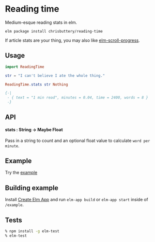 # Reading time

Medium-esque reading stats in elm.

```shell
elm package install chrisbuttery/reading-time
```

If article stats are your thing, you may also like [elm-scroll-progress](https://github.com/chrisbuttery/elm-scroll-progress).

## Usage

```elm
import ReadingTime

str = "I can't believe I ate the whole thing."

ReadingTime.stats str Nothing

{-|
 - { text = "1 min read", minutes = 0.04, time = 2400, words = 8 }
 -}
```

## API

#### stats : String -> Maybe Float

Pass in a string to count and an optional float value to calculate  `word per minute`.

## Example

Try the [example](http://chrisbuttery.github.io/reading-time/example/dist/index.html)


## Building example

Install [Create Elm App](https://github.com/halfzebra/create-elm-app) and run `elm-app build` or `elm-app start` inside of `/example`.


## Tests

```bash
% npm install -g elm-test
% elm-test
```
